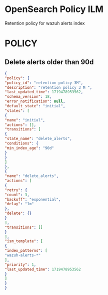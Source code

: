 # OpenSearch Policy ILM
Retention policy for wazuh alerts index
# POLICY
## Delete alerts older than 90d
```json
{
"policy": {
"policy_id": "retention-policy-3M",
"description": "retention policy 3 M ",
"last_updated_time": 1719478953562,
"schema_version": 18,
"error_notification": null,
"default_state": "initial",
"states": [
{
"name": "initial",
"actions": [],
"transitions": [
{
"state_name": "delete_alerts",
"conditions": {
"min_index_age": "90d"
}
}
]
},
{
"name": "delete_alerts",
"actions": [
{
"retry": {
"count": 3,
"backoff": "exponential",
"delay": "1m"
},
"delete": {}
}
],
"transitions": []
}
],
"ism_template": [
{
"index_patterns": [
"wazuh-alerts-*"
],
"priority": 1,
"last_updated_time": 1719478953562
}
]
}
}
```
